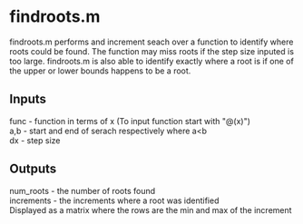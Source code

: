 # findroots.m
findroots.m performs and increment seach over a function to identify where roots could be found. The function may miss roots if the step size inputed is too large. findroots.m is also able to identify exactly where a root is if one of the upper or lower bounds happens to be a root.
## Inputs
func - function in terms of x (To input function start with "@(x)")\
a,b - start and end of serach respectively where a<b\
dx - step size
## Outputs
num_roots - the number of roots found\
increments - the increments where a root was identified\
Displayed as a matrix where the rows are the min and max of the increment
